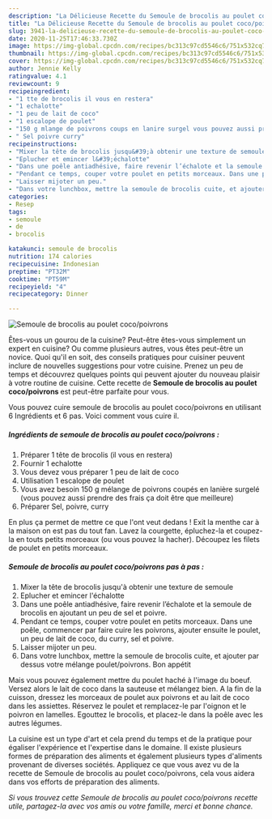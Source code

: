 ```yaml
---
description: "La Délicieuse Recette du Semoule de brocolis au poulet coco/poivrons"
title: "La Délicieuse Recette du Semoule de brocolis au poulet coco/poivrons"
slug: 3941-la-delicieuse-recette-du-semoule-de-brocolis-au-poulet-coco-poivrons
date: 2020-11-25T17:46:33.730Z
image: https://img-global.cpcdn.com/recipes/bc313c97cd5546c6/751x532cq70/semoule-de-brocolis-au-poulet-cocopoivrons-photo-principale-de-la-recette.jpg
thumbnail: https://img-global.cpcdn.com/recipes/bc313c97cd5546c6/751x532cq70/semoule-de-brocolis-au-poulet-cocopoivrons-photo-principale-de-la-recette.jpg
cover: https://img-global.cpcdn.com/recipes/bc313c97cd5546c6/751x532cq70/semoule-de-brocolis-au-poulet-cocopoivrons-photo-principale-de-la-recette.jpg
author: Jennie Kelly
ratingvalue: 4.1
reviewcount: 9
recipeingredient:
- "1 tte de brocolis il vous en restera"
- "1 echalotte"
- "1 peu de lait de coco"
- "1 escalope de poulet"
- "150 g mlange de poivrons coups en lanire surgel vous pouvez aussi prendre des frais a doit tre que meilleure"
- " Sel poivre curry"
recipeinstructions:
- "Mixer la tête de brocolis jusqu&#39;à obtenir une texture de semoule"
- "Eplucher et emincer l&#39;échalotte"
- "Dans une poêle antiadhésive, faire revenir l’échalote et la semoule de brocolis en ajoutant un peu de sel et poivre."
- "Pendant ce temps, couper votre poulet en petits morceaux. Dans une poêle, commencer par faire cuire les poivrons, ajouter ensuite le poulet, un peu de lait de coco, du curry, sel et poivre."
- "Laisser mijoter un peu."
- "Dans votre lunchbox, mettre la semoule de brocolis cuite, et ajouter par dessus votre mélange poulet/poivrons. Bon appétit"
categories:
- Resep
tags:
- semoule
- de
- brocolis

katakunci: semoule de brocolis 
nutrition: 174 calories
recipecuisine: Indonesian
preptime: "PT32M"
cooktime: "PT59M"
recipeyield: "4"
recipecategory: Dinner

---
```



![Semoule de brocolis au poulet coco/poivrons](https://img-global.cpcdn.com/recipes/bc313c97cd5546c6/751x532cq70/semoule-de-brocolis-au-poulet-cocopoivrons-photo-principale-de-la-recette.jpg)

Êtes-vous un gourou de la cuisine? Peut-être êtes-vous simplement un expert en cuisine? Ou comme plusieurs autres, vous êtes peut-être un novice. Quoi qu'il en soit, des conseils pratiques pour cuisiner peuvent inclure de nouvelles suggestions pour votre cuisine. Prenez un peu de temps et découvrez quelques points qui peuvent ajouter du nouveau plaisir à votre routine de cuisine. Cette recette de <strong> Semoule de brocolis au poulet coco/poivrons </strong> est peut-être parfaite pour vous.

<!--inarticleads1-->

Vous pouvez cuire semoule de brocolis au poulet coco/poivrons en utilisant 6 Ingrédients et 6 pas. Voici comment vous cuire il.

##### Ingrédients de semoule de brocolis au poulet coco/poivrons :

1. Préparer 1 tête de brocolis (il vous en restera)
1. Fournir 1 echalotte
1. Vous devez vous préparer 1 peu de lait de coco
1. Utilisation 1 escalope de poulet
1. Vous avez besoin 150 g mélange de poivrons coupés en lanière surgelé (vous pouvez aussi prendre des frais ça doit être que meilleure)
1. Préparer  Sel, poivre, curry


En plus ça permet de mettre ce que l&#39;ont veut dedans ! Exit la menthe car à la maison on est pas du tout fan. Lavez la courgette, épluchez-la et coupez-la en touts petits morceaux (ou vous pouvez la hacher). Découpez les filets de poulet en petits morceaux. 

<!--inarticleads2-->

##### Semoule de brocolis au poulet coco/poivrons pas à pas :

1. Mixer la tête de brocolis jusqu&#39;à obtenir une texture de semoule
1. Eplucher et emincer l&#39;échalotte
1. Dans une poêle antiadhésive, faire revenir l’échalote et la semoule de brocolis en ajoutant un peu de sel et poivre.
1. Pendant ce temps, couper votre poulet en petits morceaux. Dans une poêle, commencer par faire cuire les poivrons, ajouter ensuite le poulet, un peu de lait de coco, du curry, sel et poivre.
1. Laisser mijoter un peu.
1. Dans votre lunchbox, mettre la semoule de brocolis cuite, et ajouter par dessus votre mélange poulet/poivrons. Bon appétit


Mais vous pouvez également mettre du poulet haché à l&#39;image du boeuf. Versez alors le lait de coco dans la sauteuse et mélangez bien. A la fin de la cuisson, dressez les morceaux de poulet aux poivrons et au lait de coco dans les assiettes. Réservez le poulet et remplacez-le par l&#39;oignon et le poivron en lamelles. Egouttez le brocolis, et placez-le dans la poêle avec les autres légumes. 

<!--inarticleads1-->

<p>
La cuisine est un type d'art et cela prend du temps et de la pratique pour égaliser l'expérience et l'expertise dans le domaine. Il existe plusieurs formes de préparation des aliments et également plusieurs types d'aliments provenant de diverses sociétés. Appliquez ce que vous avez vu de la recette de Semoule de brocolis au poulet coco/poivrons, cela vous aidera dans vos efforts de préparation des aliments.
</p>

<p>
<i>Si vous trouvez cette Semoule de brocolis au poulet coco/poivrons recette utile, partagez-la avec vos amis ou votre famille, merci et bonne chance.</i>
</p>
